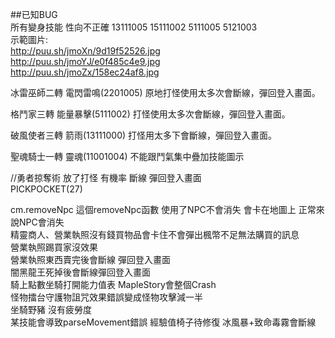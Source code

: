 ##已知BUG   
所有變身技能 性向不正確 13111005 15111002 5111005 5121003  
示範圖片:  
http://puu.sh/jmoXn/9d19f52526.jpg  
http://puu.sh/jmoYJ/e0f485c4e9.jpg  
http://puu.sh/jmoZx/158ec24af8.jpg  


冰雷巫師二轉 電閃雷鳴(2201005) 原地打怪使用太多次會斷線，彈回登入畫面。  

格鬥家三轉 能量暴擊(5111002) 打怪使用太多次會斷線，彈回登入畫面。  

破風使者三轉 箭雨(13111000) 打怪用太多下會斷線，彈回登入畫面。  

聖魂騎士一轉 靈魂(11001004) 不能跟鬥氣集中疊加技能圖示  

//勇者掠奪術 放了打怪 有機率 斷線 彈回登入畫面  
PICKPOCKET(27)  

cm.removeNpc 這個removeNpc函數 使用了NPC不會消失 會卡在地圖上 正常來說NPC會消失  
精靈商人、營業執照沒有錢買物品會卡住不會彈出楓幣不足無法購買的訊息  
營業執照踢買家沒效果  
營業執照東西賣完後會斷線 彈回登入畫面  
闇黑龍王死掉後會斷線彈回登入畫面  
騎上點數坐騎打開能力值表 MapleStory會整個Crash  
怪物擂台守護物詛咒效果錯誤變成怪物攻擊減一半  
坐騎野豬 沒有疲勞度  
某技能會導致parseMovement錯誤
經驗值椅子待修復
冰風暴+致命毒霧會斷線
